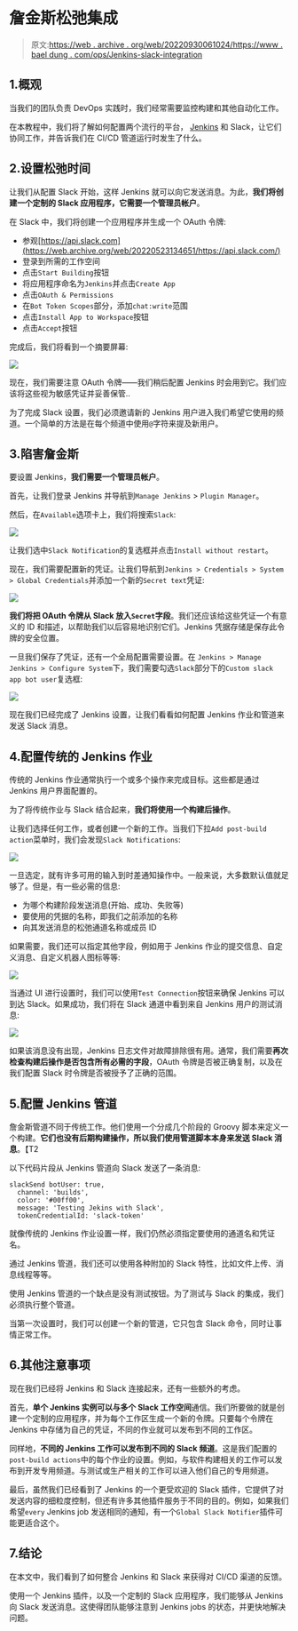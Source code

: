 # 詹金斯松弛集成

> 原文:[https://web . archive . org/web/20220930061024/https://www . bael dung . com/ops/Jenkins-slack-integration](https://web.archive.org/web/20220930061024/https://www.baeldung.com/ops/jenkins-slack-integration)

## 1.概观

当我们的团队负责 DevOps 实践时，我们经常需要监控构建和其他自动化工作。

在本教程中，我们将了解如何配置两个流行的平台， [Jenkins](/web/20220523134651/https://www.baeldung.com/jenkins-pipelines) 和 Slack，让它们协同工作，并告诉我们在 CI/CD 管道运行时发生了什么。

## 2.设置松弛时间

让我们从配置 Slack 开始，这样 Jenkins 就可以向它发送消息。为此，**我们将创建一个定制的 Slack 应用程序，它需要一个管理员帐户**。

在 Slack 中，我们将创建一个应用程序并生成一个 OAuth 令牌:

*   参观[https://api.slack.com](https://web.archive.org/web/20220523134651/https://api.slack.com/)
*   登录到所需的工作空间
*   点击`Start Building`按钮
*   将应用程序命名为`Jenkins`并点击`Create App`
*   点击`OAuth & Permissions`
*   在`Bot Token Scopes`部分，添加`chat:write`范围
*   点击`Install App to Workspace`按钮
*   点击`Accept`按钮

完成后，我们将看到一个摘要屏幕:

[![](../Images/1c7831c2a3fca9d444dbad0b9211f23d.png)](/web/20220523134651/https://www.baeldung.com/wp-content/uploads/2020/02/jenkins-slack-token.jpg)

现在，我们需要注意 OAuth 令牌——我们稍后配置 Jenkins 时会用到它。我们应该将这些视为敏感凭证并妥善保管..

为了完成 Slack 设置，我们必须邀请新的 Jenkins 用户进入我们希望它使用的频道。一个简单的方法是在每个频道中使用`@`字符来提及新用户。

## 3.陷害詹金斯

要设置 Jenkins，**我们需要一个管理员帐户**。

首先，让我们登录 Jenkins 并导航到`Manage Jenkins` > `Plugin Manager`。

然后，在`Available`选项卡上，我们将搜索`Slack`:

[![](../Images/71822688535ede39bc0a7ba7efb8d876.png)](/web/20220523134651/https://www.baeldung.com/wp-content/uploads/2020/02/jenkins-slack-install-plugin-scaled-e1580765642153.jpg)

让我们选中`Slack Notification`的复选框并点击`Install without restart`。

现在，我们需要配置新的凭证。让我们导航到`Jenkins > Credentials > System > Global Credentials`并添加一个新的`Secret text`凭证:

[![](../Images/9a1cc230d16d110f1dae556c6b32b321.png)](/web/20220523134651/https://www.baeldung.com/wp-content/uploads/2020/02/jenkins-slack-credential-e1580765880727.jpg)

**我们将把 OAuth 令牌从 Slack 放入`Secret`字段**。我们还应该给这些凭证一个有意义的 ID 和描述，以帮助我们以后容易地识别它们。Jenkins 凭据存储是保存此令牌的安全位置。

一旦我们保存了凭证，还有一个全局配置需要设置。在 `Jenkins > Manage Jenkins > Configure System`下，我们需要勾选`Slack`部分下的`Custom slack app bot user`复选框:

[![](../Images/90348b33711770fa1dc51063fd5c2cf7.png)](/web/20220523134651/https://www.baeldung.com/wp-content/uploads/2020/02/jenkins-slack-settings-custom-bot-checkbox.jpg)

现在我们已经完成了 Jenkins 设置，让我们看看如何配置 Jenkins 作业和管道来发送 Slack 消息。

## 4.配置传统的 Jenkins 作业

传统的 Jenkins 作业通常执行一个或多个操作来完成目标。这些都是通过 Jenkins 用户界面配置的。

为了将传统作业与 Slack 结合起来，**我们将使用一个构建后操作**。

让我们选择任何工作，或者创建一个新的工作。当我们下拉`Add post-build action`菜单时，我们会发现`Slack Notifications`:

[![](../Images/41049d9d6deb69a3544b702471b2b644.png)](/web/20220523134651/https://www.baeldung.com/wp-content/uploads/2020/02/jenkins-slack-post-build-action-dropdown.jpg)

一旦选定，就有许多可用的输入到时差通知操作中。一般来说，大多数默认值就足够了。但是，有一些必需的信息:

*   为哪个构建阶段发送消息(开始、成功、失败等)
*   要使用的凭据的名称，即我们之前添加的名称
*   向其发送消息的松弛通道名称或成员 ID

如果需要，我们还可以指定其他字段，例如用于 Jenkins 作业的提交信息、自定义消息、自定义机器人图标等等:

[![](../Images/751a7945e3037f7cc88757dba1ee81bf.png)](/web/20220523134651/https://www.baeldung.com/wp-content/uploads/2020/02/jenkins-slack-post-build-action-e1581097021283.jpg)

当通过 UI 进行设置时，我们可以使用`Test Connection`按钮来确保 Jenkins 可以到达 Slack。如果成功，我们将在 Slack 通道中看到来自 Jenkins 用户的测试消息:

[![](../Images/2aed94fd9969f7ab5786a46cae5adee3.png)](/web/20220523134651/https://www.baeldung.com/wp-content/uploads/2020/02/jenkins-slack-test-message-success.png)

如果该消息没有出现，Jenkins 日志文件对故障排除很有用。通常，我们需要**再次检查构建后操作是否包含所有必需的字段**，OAuth 令牌是否被正确复制，以及在我们配置 Slack 时令牌是否被授予了正确的范围。

## 5.配置 Jenkins 管道

詹金斯管道不同于传统工作。他们使用一个分成几个阶段的 Groovy 脚本来定义一个构建。**它们也没有后期构建操作，所以我们使用管道脚本本身来发送 Slack 消息**。【T2

以下代码片段从 Jenkins 管道向 Slack 发送了一条消息:

```
slackSend botUser: true, 
  channel: 'builds', 
  color: '#00ff00', 
  message: 'Testing Jekins with Slack', 
  tokenCredentialId: 'slack-token'
```

就像传统的 Jenkins 作业设置一样，我们仍然必须指定要使用的通道名和凭证名。

通过 Jenkins 管道，我们还可以使用各种附加的 Slack 特性，比如文件上传、消息线程等等。

使用 Jenkins 管道的一个缺点是没有测试按钮。为了测试与 Slack 的集成，我们必须执行整个管道。

当第一次设置时，我们可以创建一个新的管道，它只包含 Slack 命令，同时让事情正常工作。

## 6.其他注意事项

现在我们已经将 Jenkins 和 Slack 连接起来，还有一些额外的考虑。

首先，**单个 Jenkins 实例可以与多个 Slack 工作空间**通信。我们所要做的就是创建一个定制的应用程序，并为每个工作区生成一个新的令牌。只要每个令牌在 Jenkins 中存储为自己的凭证，不同的作业就可以发布到不同的工作区。

同样地，**不同的 Jenkins 工作可以发布到不同的 Slack 频道**。这是我们配置的`post-build actions`中的每个作业的设置。例如，与软件构建相关的工作可以发布到开发专用频道。与测试或生产相关的工作可以进入他们自己的专用频道。

最后，虽然我们已经看到了 Jenkins 的一个更受欢迎的 Slack 插件，它提供了对发送内容的细粒度控制，但还有许多其他插件服务于不同的目的。例如，如果我们希望`every` Jenkins job 发送相同的通知，有一个`Global Slack Notifier`插件可能更适合这个。

## 7.结论

在本文中，我们看到了如何整合 Jenkins 和 Slack 来获得对 CI/CD 渠道的反馈。

使用一个 Jenkins 插件，以及一个定制的 Slack 应用程序，我们能够从 Jenkins 向 Slack 发送消息。这使得团队能够注意到 Jenkins jobs 的状态，并更快地解决问题。